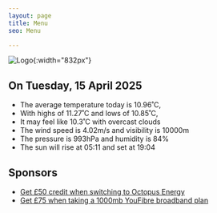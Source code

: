 ```yaml
---
layout: page
title: Menu
seo: Menu

---
```


![Logo](/images/logo.jpg){:width="832px"}

<!-- weather_marker starts -->
## On Tuesday, 15 April 2025

- The average temperature today is 10.96˚C,
- With highs of 11.27˚C and lows of 10.85˚C,
- It may feel like 10.3˚C with overcast clouds
- The wind speed is 4.02m/s and visibility is 10000m
- The pressure is 993hPa and humidity is 84%
- The sun will rise at 05:11 and set at 19:04

<!-- weather_marker ends -->

## Sponsors

- [Get £50 credit when switching to Octopus Energy](https://bit.ly/3oD1nnS)
- [Get £75 when taking a 1000mb YouFibre broadband plan](https://aklam.io/91zWhU?)



